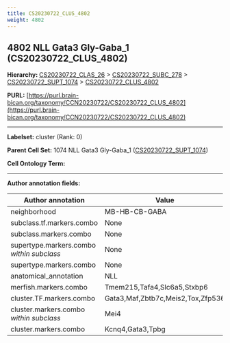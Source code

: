 ```yaml
---
title: CS20230722_CLUS_4802
weight: 4802
---
```

## 4802 NLL Gata3 Gly-Gaba_1 (CS20230722_CLUS_4802)
<b>Hierarchy: </b>
[CS20230722_CLAS_26](../CS20230722_CLAS_26) >
[CS20230722_SUBC_278](../CS20230722_SUBC_278) >
[CS20230722_SUPT_1074](../CS20230722_SUPT_1074) >
[CS20230722_CLUS_4802](../CS20230722_CLUS_4802)

**PURL:** [https://purl.brain-bican.org/taxonomy/CCN20230722/CS20230722_CLUS_4802](https://purl.brain-bican.org/taxonomy/CCN20230722/CS20230722_CLUS_4802)

---


**Labelset:** cluster (Rank: 0)

**Parent Cell Set:** 1074 NLL Gata3 Gly-Gaba_1 ([CS20230722_SUPT_1074](../CS20230722_SUPT_1074))



**Cell Ontology Term:** 

[MARKER GENES.]: #


---

[TRANSFERRED ANNOTATIONS.]: #


[AUTHOR ANNOTATION FIELDS.]: #


**Author annotation fields:**

| Author annotation | Value |
|-------------------|-------|
|neighborhood|MB-HB-CB-GABA|
|subclass.tf.markers.combo|None|
|subclass.markers.combo|None|
|supertype.markers.combo _within subclass_|None|
|supertype.markers.combo|None|
|anatomical_annotation|NLL|
|merfish.markers.combo|Tmem215,Tafa4,Slc6a5,Stxbp6|
|cluster.TF.markers.combo|Gata3,Maf,Zbtb7c,Meis2,Tox,Zfp536|
|cluster.markers.combo _within subclass_|Mei4|
|cluster.markers.combo|Kcnq4,Gata3,Tpbg|
